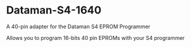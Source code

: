 # Dataman-S4-1640
A 40-pin adapter for the Dataman S4 EPROM Programmer 

Allows you to program 16-bits 40 pin EPROMs with your S4 programmer
